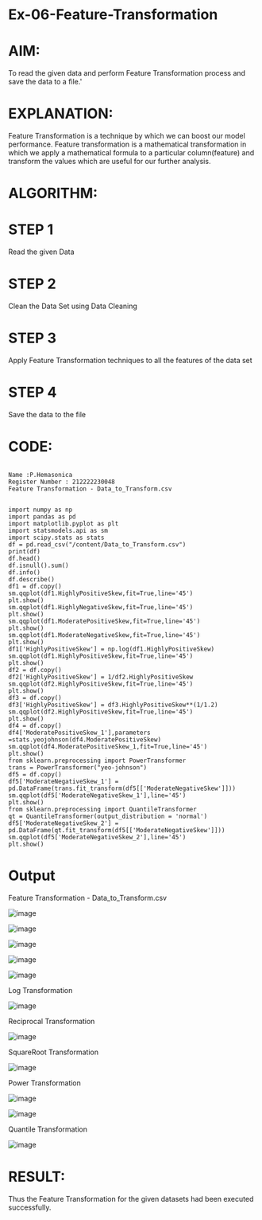 # Ex-06-Feature-Transformation
# AIM:

To read the given data and perform Feature Transformation process and save the data to a file.'

# EXPLANATION:

Feature Transformation is a technique by which we can boost our model performance. Feature transformation is a mathematical transformation in which we apply a mathematical formula to a particular column(feature) and transform the values which are useful for our further analysis.

# ALGORITHM:
# STEP 1

Read the given Data

# STEP 2

Clean the Data Set using Data Cleaning 

# STEP 3

Apply Feature Transformation techniques to all the features of the data set

# STEP 4

Save the data to the file

# CODE:

```

Name :P.Hemasonica
Register Number : 212222230048
Feature Transformation - Data_to_Transform.csv


import numpy as np
import pandas as pd
import matplotlib.pyplot as plt
import statsmodels.api as sm
import scipy.stats as stats
df = pd.read_csv("/content/Data_to_Transform.csv")
print(df)
df.head()
df.isnull().sum()
df.info()
df.describe()
df1 = df.copy()
sm.qqplot(df1.HighlyPositiveSkew,fit=True,line='45')
plt.show()
sm.qqplot(df1.HighlyNegativeSkew,fit=True,line='45')
plt.show()
sm.qqplot(df1.ModeratePositiveSkew,fit=True,line='45')
plt.show()
sm.qqplot(df1.ModerateNegativeSkew,fit=True,line='45')
plt.show()
df1['HighlyPositiveSkew'] = np.log(df1.HighlyPositiveSkew)
sm.qqplot(df1.HighlyPositiveSkew,fit=True,line='45')
plt.show()
df2 = df.copy()
df2['HighlyPositiveSkew'] = 1/df2.HighlyPositiveSkew
sm.qqplot(df2.HighlyPositiveSkew,fit=True,line='45')
plt.show()
df3 = df.copy()
df3['HighlyPositiveSkew'] = df3.HighlyPositiveSkew**(1/1.2)
sm.qqplot(df2.HighlyPositiveSkew,fit=True,line='45')
plt.show()
df4 = df.copy()
df4['ModeratePositiveSkew_1'],parameters =stats.yeojohnson(df4.ModeratePositiveSkew)
sm.qqplot(df4.ModeratePositiveSkew_1,fit=True,line='45')
plt.show()
from sklearn.preprocessing import PowerTransformer 
trans = PowerTransformer("yeo-johnson")
df5 = df.copy()
df5['ModerateNegativeSkew_1'] = pd.DataFrame(trans.fit_transform(df5[['ModerateNegativeSkew']]))
sm.qqplot(df5['ModerateNegativeSkew_1'],line='45')
plt.show()
from sklearn.preprocessing import QuantileTransformer
qt = QuantileTransformer(output_distribution = 'normal')
df5['ModerateNegativeSkew_2'] = pd.DataFrame(qt.fit_transform(df5[['ModerateNegativeSkew']]))
sm.qqplot(df5['ModerateNegativeSkew_2'],line='45')
plt.show()

```
# Output

Feature Transformation - Data_to_Transform.csv

![image](https://user-images.githubusercontent.com/118361409/234178783-e702fec6-ae97-4514-8419-9e53c9ba63d7.png)

![image](https://user-images.githubusercontent.com/118361409/234178843-b0308ca5-51ef-4275-8c32-ab39d5d0c93e.png)

![image](https://user-images.githubusercontent.com/118361409/234178859-12f72d50-9397-4479-89e7-d982cd19c848.png)

![image](https://user-images.githubusercontent.com/118361409/234178899-8827d06c-8395-4ade-aea4-0c2623d3db64.png)

![image](https://user-images.githubusercontent.com/118361409/234178925-5d8faeb0-1110-4d12-881e-3e3a5ffb18d8.png)


Log Transformation

![image](https://user-images.githubusercontent.com/118361409/234178994-a976fc77-03d4-4ee6-b501-08fb3b02d2bc.png)


Reciprocal Transformation

![image](https://user-images.githubusercontent.com/118361409/234179020-3081c29d-d9f8-4351-bdb6-6299c0aa74ce.png)

SquareRoot Transformation

![image](https://user-images.githubusercontent.com/118361409/234179071-430a9902-eed1-4247-ad88-419297849eb2.png)

Power Transformation

![image](https://user-images.githubusercontent.com/118361409/234179108-ed592042-7a37-4389-9610-27ae58eb50d8.png)

![image](https://user-images.githubusercontent.com/118361409/234179136-a309e951-f13d-4ffe-ab0b-c84d543fc841.png)


Quantile Transformation

![image](https://user-images.githubusercontent.com/118361409/234179167-fd068fef-d1c8-4c51-8b46-4eff21a71f76.png)


# RESULT:

Thus the Feature Transformation for the given datasets had been executed successfully.
